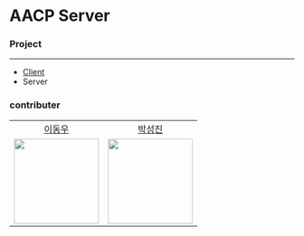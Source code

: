 # AACP Server

### Project
---------
+  [Client](https://github.com/CBNU-AACP/Client)
+ Server

### contributer
<table  align="center">
<tr  align="center">
<td><a  href="https://github.com/DongWooE">이동우</a></td>
<td><a  href="https://github.com/L-o-g-a-n">박성진</a></td>
</tr>
<tr  align="center">
<td><img  src="https://github.com/DongWooE.png"  width="150"></td>
<td><img  src="https://github.com/L-o-g-a-n.png"  width="150"></td>
</tr>
</table>
